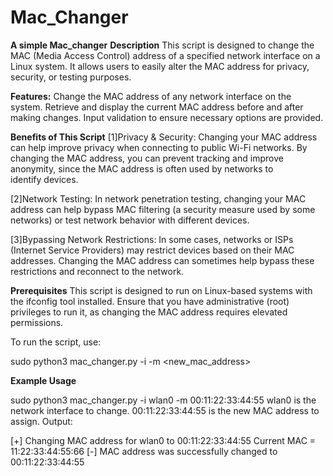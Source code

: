 # Mac_Changer
**A simple Mac_changer**
**Description**
This script is designed to change the MAC (Media Access Control) address of a specified network interface on a Linux system. It allows users to easily alter the MAC address for privacy, security, or testing purposes.

**Features:**
Change the MAC address of any network interface on the system.
Retrieve and display the current MAC address before and after making changes.
Input validation to ensure necessary options are provided.

**Benefits of This Script**
  [1]Privacy & Security: Changing your MAC address can help improve privacy when connecting to public Wi-Fi networks. By changing the MAC address, you can prevent tracking and improve anonymity, since the MAC address is often used by networks to     
     identify devices.

  [2]Network Testing: In network penetration testing, changing your MAC address can help bypass MAC filtering (a security measure used by some networks) or test network behavior with different devices.

  [3]Bypassing Network Restrictions: In some cases, networks or ISPs (Internet Service Providers) may restrict devices based on their MAC addresses. Changing the MAC address can sometimes help bypass these restrictions and reconnect to the network.

**Prerequisites**
This script is designed to run on Linux-based systems with the ifconfig tool installed. Ensure that you have administrative (root) privileges to run it, as changing the MAC address requires elevated permissions.

To run the script, use:

sudo python3 mac_changer.py -i <interface> -m <new_mac_address>

**Example Usage**

sudo python3 mac_changer.py -i wlan0 -m 00:11:22:33:44:55
wlan0 is the network interface to change.
00:11:22:33:44:55 is the new MAC address to assign.
Output:

[+] Changing MAC address for wlan0 to 00:11:22:33:44:55
Current MAC = 11:22:33:44:55:66
[-] MAC address was successfully changed to 00:11:22:33:44:55
